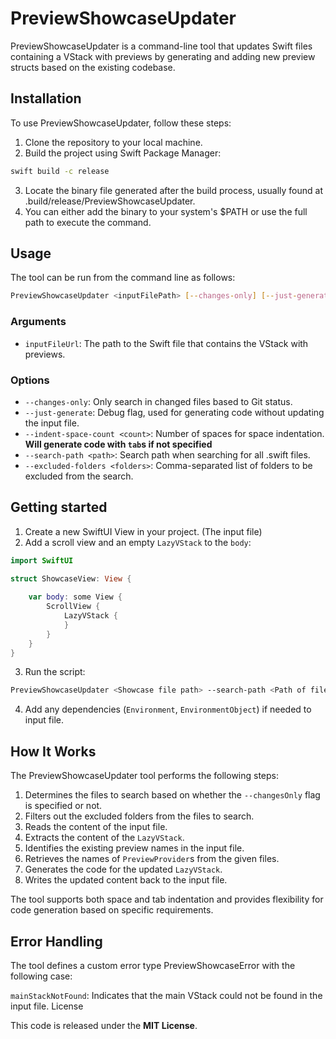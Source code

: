 # PreviewShowcaseUpdater

PreviewShowcaseUpdater is a command-line tool that updates Swift files containing a VStack with previews by generating and adding new preview structs based on the existing codebase.

## Installation
To use PreviewShowcaseUpdater, follow these steps:

1. Clone the repository to your local machine.
2. Build the project using Swift Package Manager:
```bash
swift build -c release
```
3. Locate the binary file generated after the build process, usually found at .build/release/PreviewShowcaseUpdater.
4. You can either add the binary to your system's $PATH or use the full path to execute the command.

## Usage
The tool can be run from the command line as follows:

```bash
PreviewShowcaseUpdater <inputFilePath> [--changes-only] [--just-generate] [--indent-space-count <count>] [--search-path <path>] [--excluded-folders <folders>]
```

### Arguments
- `inputFileUrl`: The path to the Swift file that contains the VStack with previews.

### Options
- `--changes-only`: Only search in changed files based to Git status.
- `--just-generate`: Debug flag, used for generating code without updating the input file.
- `--indent-space-count <count>`: Number of spaces for space indentation. **Will generate code with `tab`s if not specified**
- `--search-path <path>`: Search path when searching for all .swift files.
- `--excluded-folders <folders>`: Comma-separated list of folders to be excluded from the search.

## Getting started
1. Create a new SwiftUI View in your project. (The input file)
2. Add a scroll view and an empty `LazyVStack` to the `body`:
```Swift
import SwiftUI

struct ShowcaseView: View {
    
    var body: some View {
        ScrollView {
            LazyVStack {
            }
        }
    }
}
```
3. Run the script:
```bash
PreviewShowcaseUpdater <Showcase file path> --search-path <Path of files to search>
```

4. Add any dependencies (`Environment`, `EnvironmentObject`) if needed to input file.

## How It Works

The PreviewShowcaseUpdater tool performs the following steps:

1. Determines the files to search based on whether the `--changesOnly` flag is specified or not.
2. Filters out the excluded folders from the files to search.
3. Reads the content of the input file.
4. Extracts the content of the `LazyVStack`.
5. Identifies the existing preview names in the input file.
6. Retrieves the names of `PreviewProvider`s from the given files.
7. Generates the code for the updated `LazyVStack`.
8. Writes the updated content back to the input file.

The tool supports both space and tab indentation and provides flexibility for code generation based on specific requirements.

## Error Handling

The tool defines a custom error type PreviewShowcaseError with the following case:

`mainStackNotFound`: Indicates that the main VStack could not be found in the input file.
License

This code is released under the **MIT License**.
